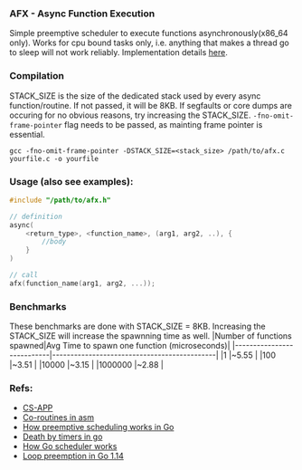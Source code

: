### AFX - Async Function Execution
Simple preemptive scheduler to execute functions asynchronously(x86_64 only). Works for cpu bound tasks only, i.e. anything that makes a thread go to sleep will not work reliably. Implementation details [here](https://vanshjangir.github.io/devlog/1_afx.html).

### Compilation
STACK_SIZE is the size of the dedicated stack used by every async function/routine. If not passed, it will be 8KB. If segfaults or core dumps are occuring for no obvious reasons, try increasing the STACK_SIZE. `-fno-omit-frame-pointer` flag needs to be passed, as mainting frame pointer is essential.
```
gcc -fno-omit-frame-pointer -DSTACK_SIZE=<stack_size> /path/to/afx.c yourfile.c -o yourfile
```

### Usage (also see examples):
```c
#include "/path/to/afx.h"

// definition
async(
    <return_type>, <function_name>, (arg1, arg2, ..), {
        //body
    }
)

// call
afx(function_name(arg1, arg2, ...));
```

### Benchmarks
These benchmarks are done with STACK_SIZE = 8KB. Increasing the STACK_SIZE will increase the spawnning time as well.
|Number of functions spawned|Avg Time to spawn one function (microseconds)|
|---------------------------|---------------------------------------------|
|1                          |~5.55                                        |
|100                        |~3.51                                        |
|10000                      |~3.15                                        |
|1000000                    |~2.88                                        |

### Refs:
- [CS-APP](https://www.cs.sfu.ca/~ashriram/Courses/CS295/assets/books/CSAPP_2016.pdf)
- [Co-routines in asm](https://www.youtube.com/watch?v=sYSP_elDdZw)
- [How preemptive scheduling works in Go](https://www.reddit.com/r/golang/comments/1k3zqo6/if_goroutines_are_preemptive_since_go_114_how_do)
- [Death by timers in go](https://www.youtube.com/watch?v=h0s8CWpIKdg)
- [How Go scheduler works](https://www.youtube.com/watch?v=-K11rY57K7k)
- [Loop preemption in Go 1.14](https://www.youtube.com/watch?v=1I1WmeSjRSw)
